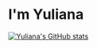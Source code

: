 # I'm Yuliana

[![Yuliana's GitHub stats](https://github-readme-stats.vercel.app/api?username=yuli-ferna)](https://github.com/yuli-ferna/github-readme-stats)
